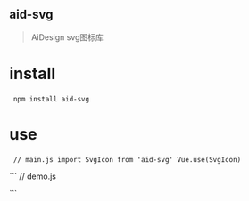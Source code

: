 ## aid-svg
>AiDesign svg图标库

# install

​```
npm install aid-svg
​```
# use

​```
// main.js
import SvgIcon from 'aid-svg'
Vue.use(SvgIcon)
​```

​```
// demo.js
<template>
  <svg-icon icon-class="alert-circle"></svg-icon>
</template>

<script>
export default {
  name: 'demo',
  data () {
    return {
    }
  }
}
</script>
​```